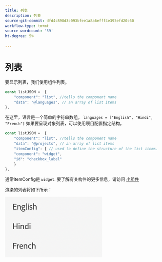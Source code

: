 ```yaml
---
title: 列表
description: 列表
source-git-commit: dfd4c898d3c093bfee1a8a6efff4e395efd20c60
workflow-type: tm+mt
source-wordcount: '59'
ht-degree: 5%

---
```


# 列表

要显示列表，我们使用组件列表。

```js title="list.js"
const listJSON =  {
    "component": "list", //tells the component name
    "data": "@languages", // an array of list items
},
```

在这里，语言是一个简单的字符串数组。 `languages = ["English", "Hindi", "French"]`
如果要呈现对象列表，可以使用项目配置指定结构。

```js title="list.js"
const listJSON =  {
    "component": "list", //tells the component name
    "data": "@projects", // an array of list items
    "itemConfig": { // used to define the structure of the list items.
    "component": "widget",
    "id": "checkbox_label"
    }
},
```

通常itemConfig是 `widget`. 要了解有关构件的更多信息，请访问 [小组件](../Widgets/basic-widget.md)

渲染的列表将如下所示：

![列表](./imgs/list.png "列表")
